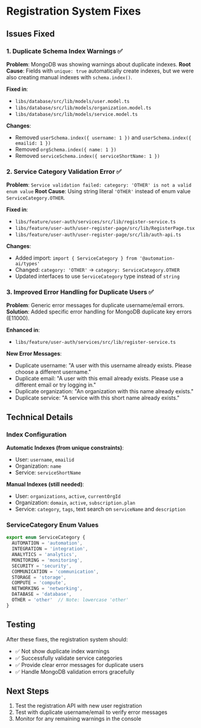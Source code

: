 # Registration System Fixes

## Issues Fixed

### 1. Duplicate Schema Index Warnings ✅
**Problem**: MongoDB was showing warnings about duplicate indexes.
**Root Cause**: Fields with `unique: true` automatically create indexes, but we were also creating manual indexes with `schema.index()`.

**Fixed in**:
- `libs/database/src/lib/models/user.model.ts`
- `libs/database/src/lib/models/organization.model.ts` 
- `libs/database/src/lib/models/service.model.ts`

**Changes**:
- Removed `userSchema.index({ username: 1 })` and `userSchema.index({ emailid: 1 })`
- Removed `orgSchema.index({ name: 1 })`
- Removed `serviceSchema.index({ serviceShortName: 1 })`

### 2. Service Category Validation Error ✅
**Problem**: `Service validation failed: category: 'OTHER' is not a valid enum value`
**Root Cause**: Using string literal `'OTHER'` instead of enum value `ServiceCategory.OTHER`.

**Fixed in**:
- `libs/feature/user-auth/services/src/lib/register-service.ts`
- `libs/feature/user-auth/user-register-page/src/lib/RegisterPage.tsx`
- `libs/feature/user-auth/user-register-page/src/lib/auth-api.ts`

**Changes**:
- Added import: `import { ServiceCategory } from '@automation-ai/types'`
- Changed: `category: 'OTHER'` → `category: ServiceCategory.OTHER`
- Updated interfaces to use `ServiceCategory` type instead of `string`

### 3. Improved Error Handling for Duplicate Users ✅
**Problem**: Generic error messages for duplicate username/email errors.
**Solution**: Added specific error handling for MongoDB duplicate key errors (E11000).

**Enhanced in**:
- `libs/feature/user-auth/services/src/lib/register-service.ts`

**New Error Messages**:
- Duplicate username: "A user with this username already exists. Please choose a different username."
- Duplicate email: "A user with this email already exists. Please use a different email or try logging in."
- Duplicate organization: "An organization with this name already exists."
- Duplicate service: "A service with this short name already exists."

## Technical Details

### Index Configuration
**Automatic Indexes (from unique constraints)**:
- User: `username`, `emailid`
- Organization: `name`
- Service: `serviceShortName`

**Manual Indexes (still needed)**:
- User: `organizations`, `active`, `currentOrgId`
- Organization: `domain`, `active`, `subscription.plan`
- Service: `category`, `tags`, text search on `serviceName` and `description`

### ServiceCategory Enum Values
```typescript
export enum ServiceCategory {
  AUTOMATION = 'automation',
  INTEGRATION = 'integration',
  ANALYTICS = 'analytics',
  MONITORING = 'monitoring',
  SECURITY = 'security',
  COMMUNICATION = 'communication',
  STORAGE = 'storage',
  COMPUTE = 'compute',
  NETWORKING = 'networking',
  DATABASE = 'database',
  OTHER = 'other'  // Note: lowercase 'other'
}
```

## Testing
After these fixes, the registration system should:
- ✅ Not show duplicate index warnings
- ✅ Successfully validate service categories
- ✅ Provide clear error messages for duplicate users
- ✅ Handle MongoDB validation errors gracefully

## Next Steps
1. Test the registration API with new user registration
2. Test with duplicate username/email to verify error messages
3. Monitor for any remaining warnings in the console
